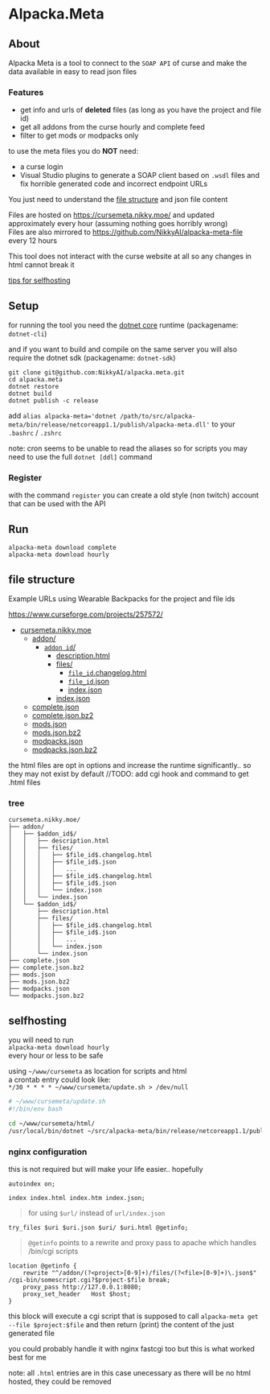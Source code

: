 # Alpacka.Meta

## About

Alpacka Meta is a tool to connect to the `SOAP API` of curse and make the data available in easy to read json files

### Features
- get info and urls of **deleted** files (as long as you have the project and file id)
- get all addons from the curse hourly and complete feed
- filter to get mods or modpacks only

to use the meta files you do **NOT** need:
- a curse login
- Visual Studio plugins to generate a SOAP client based on `.wsdl` files and fix horrible generated code and incorrect endpoint URLs

You just need to understand the [file structure](#file-structure) and json file content

Files are hosted on https://cursemeta.nikky.moe/ and updated approximately every hour (assuming nothing goes horribly wrong)  
Files are also mirrored to https://github.com/NikkyAI/alpacka-meta-file every 12 hours

This tool does not interact with the curse website at all so any changes in html cannot break it

[tips for selfhosting](#selfhosting)

## Setup

for running the tool you need the [dotnet core](https://www.microsoft.com/net/core#linuxredhat) runtime (packagename: `dotnet-cli`)

and if you want to build and compile on the same server you will also require the dotnet sdk (packagename: `dotnet-sdk`)

```
git clone git@github.com:NikkyAI/alpacka.meta.git
cd alpacka.meta
dotnet restore
dotnet build
dotnet publish -c release
```
add `alias alpacka-meta='dotnet /path/to/src/alpacka-meta/bin/release/netcoreapp1.1/publish/alpacka-meta.dll'`
to your `.bashrc` / `.zshrc`

note: cron seems to be unable to read the aliases so for scripts you may need to use the full `dotnet [ddl]` command

### Register

with the command `register` you can create a old style (non twitch) account that can be used with the API

## Run

```
alpacka-meta download complete
alpacka-meta download hourly
```

## file structure

Example URLs using Wearable Backpacks for the project and file ids

https://www.curseforge.com/projects/257572/

* [cursemeta.nikky.moe](https://cursemeta.nikky.moe)
  * [addon/](https://cursemeta.nikky.moe/addon/)
    * [`addon id`/](https://cursemeta.nikky.moe/addon/257572/)
      * [description.html](https://cursemeta.nikky.moe/addon/257572/description.html)
      * [files/](https://cursemeta.nikky.moe/addon/257572/files)
        * [`file_id`.changelog.html](https://cursemeta.nikky.moe/addon/257572/files/2382299.changelog.html)
        * [`file_id`.json](https://cursemeta.nikky.moe/addon/257572/files/2382299.json)
        * [index.json](https://cursemeta.nikky.moe/addon/257572/files/index.json)
      * [index.json](https://cursemeta.nikky.moe/addon/257572/index.json)
  * [complete.json](https://cursemeta.nikky.moe/complete.json)
  * [complete.json.bz2](https://cursemeta.nikky.moe/complete.json.bz2)
  * [mods.json](https://cursemeta.nikky.moe/mods.json)
  * [mods.json.bz2](https://cursemeta.nikky.moe/mods.json.bz2)
  * [modpacks.json](https://cursemeta.nikky.moe/modpacks.json)
  * [modpacks.json.bz2](https://cursemeta.nikky.moe/modpacks.json.bz2)

the html files are opt in options and increase the runtime significantly.. so they may not exist by default
//TODO: add cgi hook and command to get .html files

### tree
```
cursemeta.nikky.moe/
├── addon/
│   ├── $addon_id$/
│   │   ├── description.html
│   │   ├── files/
│   │   │   ├── $file_id$.changelog.html
│   │   │   ├── $file_id$.json
│   │   │   │   ...
│   │   │   ├── $file_id$.changelog.html
│   │   │   ├── $file_id$.json
│   │   │   └── index.json
│   │   └── index.json
│   └── $addon_id$/
│       ├── description.html
│       ├── files/
│       │   ├── $file_id$.changelog.html
│       │   ├── $file_id$.json
│       │   │   ...
│       │   └── index.json
│       └── index.json
├── complete.json
├── complete.json.bz2
├── mods.json
├── mods.json.bz2
├── modpacks.json
└── modpacks.json.bz2
```

## selfhosting

you will need to run  
`alpacka-meta download hourly`  
every hour or less to be safe

using `~/www/cursemeta` as location for scripts and html  
a crontab entry could look like:  
`*/30 * * * * ~/www/cursemeta/update.sh > /dev/null`

```bash
# ~/www/cursemeta/update.sh
#!/bin/env bash

cd ~/www/cursemeta/html/
/usr/local/bin/dotnet ~/src/alpacka-meta/bin/release/netcoreapp1.1/publish/alpacka-meta.dll download hourly -o ~/www/cursemeta/html
```

### nginx configuration
this is not required but will make your life easier.. hopefully

`autoindex on;`  

`index index.html index.htm index.json;`
> for using `$url/` instead of `url/index.json`

`try_files $uri $uri.json $uri/ $uri.html @getinfo;`
> `@getinfo` points to a rewrite and proxy pass to apache which handles /bin/cgi scripts

```
location @getinfo {
    rewrite "^/addon/(?<project>[0-9]+)/files/(?<file>[0-9]+)\.json$" /cgi-bin/somescript.cgi?$project-$file break;
    proxy_pass http://127.0.0.1:8080;
    proxy_set_header   Host $host;
}
```  

this block will execute a cgi script that is supposed to call
`alpacka-meta get --file $project:$file`
and then return (print) the content of the just generated file  

you could probably handle it with nginx fastcgi too but this is what worked best for me

note: all `.html` entries are in this case unecessary as there will be no html hosted, they could be removed
